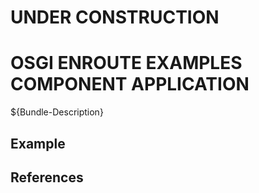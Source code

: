 # UNDER CONSTRUCTION

# OSGI ENROUTE EXAMPLES COMPONENT APPLICATION


${Bundle-Description}

## Example

## References

